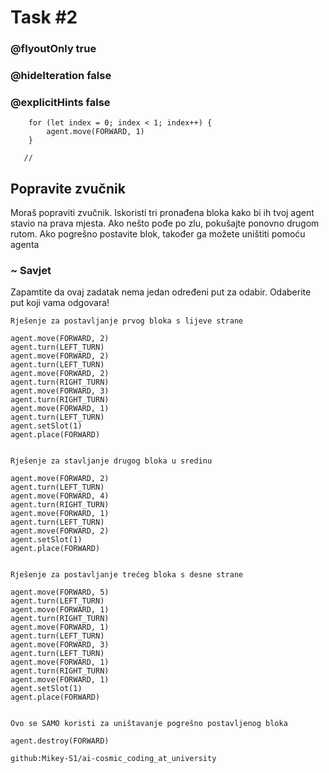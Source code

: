 # Task #2
### @flyoutOnly true
### @hideIteration false
### @explicitHints false

``` ghost
    for (let index = 0; index < 1; index++) {
        agent.move(FORWARD, 1)
    }
```
```template
   //     
```

## Popravite zvučnik

Moraš popraviti zvučnik. Iskoristi tri pronađena bloka kako bi ih tvoj agent stavio na prava mjesta.
Ako nešto pođe po zlu, pokušajte ponovno drugom rutom. Ako pogrešno postavite blok, također ga možete uništiti pomoću agenta

### ~ Savjet 

Zapamtite da ovaj zadatak nema jedan određeni put za odabir. Odaberite put koji vama odgovara!


```typescript-valid
Rješenje za postavljanje prvog bloka s lijeve strane
```
``` blocks
agent.move(FORWARD, 2)
agent.turn(LEFT_TURN)
agent.move(FORWARD, 2)
agent.turn(LEFT_TURN)
agent.move(FORWARD, 2)
agent.turn(RIGHT_TURN)
agent.move(FORWARD, 3)
agent.turn(RIGHT_TURN)
agent.move(FORWARD, 1)
agent.turn(LEFT_TURN)
agent.setSlot(1)
agent.place(FORWARD)
```
```
```
```typescript-valid
Rješenje za stavljanje drugog bloka u sredinu
```
``` blocks
agent.move(FORWARD, 2)
agent.turn(LEFT_TURN)
agent.move(FORWARD, 4)
agent.turn(RIGHT_TURN)
agent.move(FORWARD, 1)
agent.turn(LEFT_TURN)
agent.move(FORWARD, 2)
agent.setSlot(1)
agent.place(FORWARD)
```
```
```
```typescript-valid
Rješenje za postavljanje trećeg bloka s desne strane
```
``` blocks
agent.move(FORWARD, 5)
agent.turn(LEFT_TURN)
agent.move(FORWARD, 1)
agent.turn(RIGHT_TURN)
agent.move(FORWARD, 1)
agent.turn(LEFT_TURN)
agent.move(FORWARD, 3)
agent.turn(LEFT_TURN)
agent.move(FORWARD, 1)
agent.turn(RIGHT_TURN)
agent.move(FORWARD, 1)
agent.setSlot(1)
agent.place(FORWARD)
```
```
```
```typescript-valid
Ovo se SAMO koristi za uništavanje pogrešno postavljenog bloka
```
``` blocks
agent.destroy(FORWARD)
```
```package
github:Mikey-S1/ai-cosmic_coding_at_university
```
